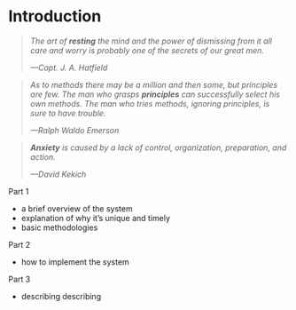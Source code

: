 # Introduction

> *The art of **resting** the mind and the power of dismissing from it all care and worry is probably one of the secrets of our great men.*
>
> *—Capt. J. A. Hatfield*

> *As to methods there may be a million and then some, but principles are few. The man who grasps **principles** can successfully select his own methods. The man who tries methods, ignoring principles, is sure to have trouble.*
>
> *—Ralph Waldo Emerson*

> ***Anxiety** is caused by a lack of control, organization, preparation, and action.*
>
> *—David Kekich*

Part 1

- a brief overview of the system
- explanation of why it’s unique and timely
- basic methodologies

Part 2

- how to implement the system

Part 3

- describing describing